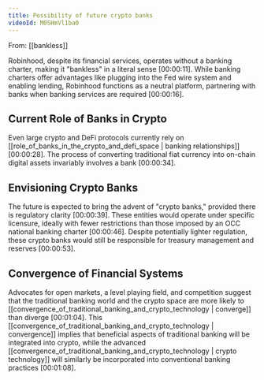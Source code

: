 ```yaml
---
title: Possibility of future crypto banks
videoId: M0SHmVl1ba0
---
```


From: [[bankless]] <br/> 

Robinhood, despite its financial services, operates without a banking charter, making it "bankless" in a literal sense <a class="yt-timestamp" data-t="00:00:11">[00:00:11]</a>. While banking charters offer advantages like plugging into the Fed wire system and enabling lending, Robinhood functions as a neutral platform, partnering with banks when banking services are required <a class="yt-timestamp" data-t="00:00:16">[00:00:16]</a>.

## Current Role of Banks in Crypto

Even large crypto and DeFi protocols currently rely on [[role_of_banks_in_the_crypto_and_defi_space | banking relationships]] <a class="yt-timestamp" data-t="00:00:28">[00:00:28]</a>. The process of converting traditional fiat currency into on-chain digital assets invariably involves a bank <a class="yt-timestamp" data-t="00:00:34">[00:00:34]</a>.

## Envisioning Crypto Banks

The future is expected to bring the advent of "crypto banks," provided there is regulatory clarity <a class="yt-timestamp" data-t="00:00:39">[00:00:39]</a>. These entities would operate under specific licensure, ideally with fewer restrictions than those imposed by an OCC national banking charter <a class="yt-timestamp" data-t="00:00:46">[00:00:46]</a>. Despite potentially lighter regulation, these crypto banks would still be responsible for treasury management and reserves <a class="yt-timestamp" data-t="00:00:53">[00:00:53]</a>.

## Convergence of Financial Systems

Advocates for open markets, a level playing field, and competition suggest that the traditional banking world and the crypto space are more likely to [[convergence_of_traditional_banking_and_crypto_technology | converge]] than diverge <a class="yt-timestamp" data-t="00:01:04">[00:01:04]</a>. This [[convergence_of_traditional_banking_and_crypto_technology | convergence]] implies that beneficial aspects of traditional banking will be integrated into crypto, while the advanced [[convergence_of_traditional_banking_and_crypto_technology | crypto technology]] will similarly be incorporated into conventional banking practices <a class="yt-timestamp" data-t="00:01:08">[00:01:08]</a>.